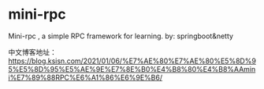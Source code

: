 # mini-rpc
Mini-rpc , a simple RPC framework for learning. by: springboot&amp;netty

中文博客地址：https://blog.ksisn.com/2021/01/06/%E7%AE%80%E7%AE%80%E5%8D%95%E5%8D%95%E5%AE%9E%E7%8E%B0%E4%B8%80%E4%B8%AAmini%E7%89%88RPC%E6%A1%86%E6%9E%B6/